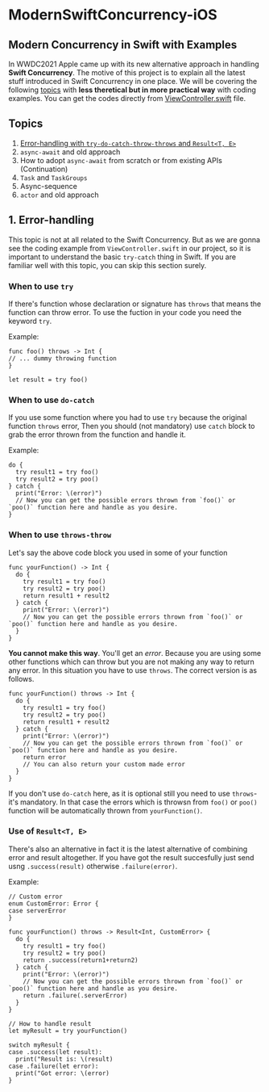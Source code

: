 # ModernSwiftConcurrency-iOS

## Modern Concurrency in Swift with Examples

In WWDC2021 Apple came up with its new alternative approach in handling **Swift Concurrency**. The motive of this project is to explain all the latest stuff introduced in Swift Concurrency in one place. We will be covering the following [topics](#topics) with **less theretical but in more practical way** with coding examples. You can get the codes directly from [ViewController.swift](https://github.com/MahiAlJawad/ModernSwiftConcurrency-iOS/blob/main/ModernSwiftConcurrency-iOS/ViewController.swift) file.

## Topics
1. [Error-handling with `try-do-catch-throw-throws` and `Result<T, E>`](#1-error-handling)
2. `async-await` and old approach
3. How to adopt `async-await` from scratch or from existing APIs (Continuation)
4. `Task` and `TaskGroups`
5. Async-sequence
6. `actor` and old approach

## 1. Error-handling

This topic is not at all related to the Swift Concurrency. But as we are gonna see the coding example from `ViewController.swift` in our project, so it is important to understand the basic `try-catch` thing in Swift. If you are familiar well with this topic, you can skip this section surely.

### When to use `try`
If there's function whose declaration or signature has `throws` that means the function can throw error. To use the fuction in your code you need the keyword `try`.

Example:

```
func foo() throws -> Int {
// ... dummy throwing function
}

let result = try foo()
```

### When to use `do-catch`
If you use some function where you had to use `try` because the original function `throws` error, Then you should (not mandatory) use `catch` block to grab the error thrown from the function and handle it.

Example:

```
do {
  try result1 = try foo()
  try result2 = try poo()
} catch {
  print("Error: \(error)")
  // Now you can get the possible errors thrown from `foo()` or `poo()` function here and handle as you desire. 
}
```

### When to use `throws-throw`
Let's say the above code block you used in some of your function

```
func yourFunction() -> Int {
  do {
    try result1 = try foo()
    try result2 = try poo()
    return result1 + result2
  } catch {
    print("Error: \(error)")
    // Now you can get the possible errors thrown from `foo()` or `poo()` function here and handle as you desire. 
  }
}
```

**You cannot make this way**. You'll get an *error*. Because you are using some other functions which can throw but you are not making any way to return any error. In this situation you have to use `throws`. The correct version is as follows.


```
func yourFunction() throws -> Int {
  do {
    try result1 = try foo()
    try result2 = try poo()
    return result1 + result2
  } catch {
    print("Error: \(error)")
    // Now you can get the possible errors thrown from `foo()` or `poo()` function here and handle as you desire. 
    return error 
    // You can also return your custom made error
  }
}
```
If you don't use `do-catch` here, as it is optional still you need to use `throws`- it's mandatory. In that case the errors which is throwsn from `foo()` or `poo()` function will be automatically thrown from `yourFunction()`.

### Use of `Result<T, E>`
There's also an alternative in fact it is the latest alternative of combining error and result altogether. If you have got the result succesfully just send usng `.success(result)` otherwise `.failure(error)`. 

Example:

```
// Custom error
enum CustomError: Error {
case serverError
}

func yourFunction() throws -> Result<Int, CustomError> {
  do {
    try result1 = try foo()
    try result2 = try poo()
    return .success(return1+return2)
  } catch {
    print("Error: \(error)")
    // Now you can get the possible errors thrown from `foo()` or `poo()` function here and handle as you desire. 
    return .failure(.serverError) 
  }
}
```

```
// How to handle result
let myResult = try yourFunction()

switch myResult {
case .success(let result):
  print("Result is: \(result)
case .failure(let error):
  print("Got error: \(error)
}
```
